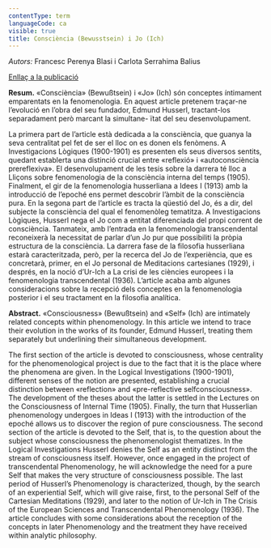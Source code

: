 ```yaml
---
contentType: term
languageCode: ca
visible: true
title: Consciència (Bewusstsein) i Jo (Ich)
---
```


_Autors:_ Francesc Perenya Blasi i Carlota Serrahima Balius

[Enllaç a la publicació](http://www.raco.cat/index.php/AnuariFilosofia/article/view/288111/376212)

**Resum.** «Consciència» (Bewußtsein) i «Jo» (Ich) són conceptes íntimament emparentats en la fenomenologia. En aquest article pretenem traçar-ne l’evolució en l’obra del seu fundador, Edmund Husserl, tractant-los separadament però marcant la simultane- ïtat del seu desenvolupament.

La primera part de l’article està dedicada a la consciència, que guanya la seva centralitat pel fet de ser el lloc on es donen els fenòmens. A Investigacions Lògiques (1900-1901) es presenten els seus diversos sentits, quedant establerta una distinció crucial entre «reflexió» i «autoconsciència prereflexiva». El desenvolupament de les tesis sobre la darrera té lloc a Lliçons sobre fenomenologia de la consciència interna del temps (1905). Finalment, el gir de la fenomenologia husserliana a Idees I (1913) amb la introducció de l’epoché ens permet descobrir l’àmbit de la consciència pura. En la segona part de l’article es tracta la qüestió del Jo, és a dir, del subjecte la consciència del qual el fenomenòleg tematitza. A Investigacions Lògiques, Husserl nega el Jo com a entitat diferenciada del propi corrent de consciència. Tanmateix, amb l’entrada en la fenomenologia transcendental reconeixerà la necessitat de parlar d’un Jo pur que possibiliti la pròpia estructura de la consciència. La darrera fase de la filosofia husserliana estarà caracteritzada, però, per la recerca del Jo de l’experiència, que es concretarà, primer, en el Jo personal de Meditacions cartesianes (1929), i després, en la noció d’Ur-Ich a La crisi de les ciències europees i la fenomenologia transcendental (1936). L’article acaba amb algunes consideracions sobre la recepció dels conceptes en la fenomenologia posterior i el seu tractament en la filosofia analítica.

**Abstract.** «Consciousness» (Bewußtsein) and «Self» (Ich) are intimately related concepts within phenomenology. In this article we intend to trace their evolution in the works of its founder, Edmund Husserl, treating them separately but underlining their simultaneous development.

The first section of the article is devoted to consciousness, whose centrality for the phenomenological project is due to the fact that it is the place where the phenomena are given. In the Logical Investigations (1900-1901), different senses of the notion are presented, establishing a crucial distinction between «reflection» and «pre-reflective selfconsciousness». The development of the theses about the latter is settled in the Lectures on the Consciousness of Internal Time (1905). Finally, the turn that Husserlian phenomenology undergoes in Ideas I (1913) with the introduction of the epoché allows us to discover the region of pure consciousness. The second section of the article is devoted to the Self, that is, to the question about the subject whose consciousness the phenomenologist thematizes. In the Logical Investigations Husserl denies the Self as an entity distinct from the stream of consciousness itself. However, once engaged in the project of transcendental Phenomenology, he will acknowledge the need for a pure Self that makes the very structure of consciousness possible. The last period of Husserl’s Phenomenology is characterized, though, by the search of an experiential Self, which will give raise, first, to the personal Self of the Cartesian Meditations (1929), and later to the notion of Ur-Ich in The Crisis of the European Sciences and Transcendental Phenomenology (1936). The article concludes with some considerations about the reception of the concepts in later Phenomenology and the treatment they have received within analytic philosophy.